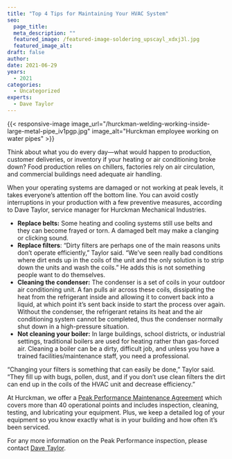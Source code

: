 ```yaml
---
title: "Top 4 Tips for Maintaining Your HVAC System"
seo:
  page_title: 
  meta_description: ""
  featured_image: /featured-image-soldering_upscayl_xdxj3l.jpg
  featured_image_alt:
draft: false
author:
date: 2021-06-29
years: 
  - 2021
categories:
  - Uncategorized
experts: 
  - Dave Taylor
---
```


{{< responsive-image image_url="/hurckman-welding-working-inside-large-metal-pipe_iv1pgp.jpg" image_alt="Hurckman employee working on water pipes" >}}

Think about what you do every day—what would happen to production, customer deliveries, or inventory if your heating or air conditioning broke down? Food production relies on chillers, factories rely on air circulation, and commercial buildings need adequate air handling.

When your operating systems are damaged or not working at peak levels, it takes everyone’s attention off the bottom line. You can avoid costly interruptions in your production with a few preventive measures, according to Dave Taylor, service manager for Hurckman Mechanical Industries.

*   **Replace belts:** Some heating and cooling systems still use belts and they can become frayed or torn. A damaged belt may make a clanging or clicking sound.
*   **Replace filters**: “Dirty filters are perhaps one of the main reasons units don’t operate efficiently,” Taylor said. “We’ve seen really bad conditions where dirt ends up in the coils of the unit and the only solution is to strip down the units and wash the coils.” He adds this is not something people want to do themselves.
*   **Cleaning the condenser:** The condenser is a set of coils in your outdoor air conditioning unit. A fan pulls air across these coils, dissipating the heat from the refrigerant inside and allowing it to convert back into a liquid, at which point it’s sent back inside to start the process over again. Without the condenser, the refrigerant retains its heat and the air conditioning system cannot be completed, thus the condenser normally shut down in a high-pressure situation.
*   **Not cleaning your boiler:** In large buildings, school districts, or industrial settings, traditional boilers are used for heating rather than gas-forced air. Cleaning a boiler can be a dirty, difficult job, and unless you have a trained facilities/maintenance staff, you need a professional.

“Changing your filters is something that can easily be done,” Taylor said. “They fill up with bugs, pollen, dust, and if you don’t use clean filters the dirt can end up in the coils of the HVAC unit and decrease efficiency.”

At Hurckman, we offer a [Peak Performance Maintenance Agreement](https://www.hurckman.com/about/service/) which covers more than 40 operational points and includes inspection, cleaning, testing, and lubricating your equipment. Plus, we keep a detailed log of your equipment so you know exactly what is in your building and how often it’s been serviced.

For any more information on the Peak Performance inspection, please contact [Dave Taylor](mailto:davetaylor@hurckman.com).